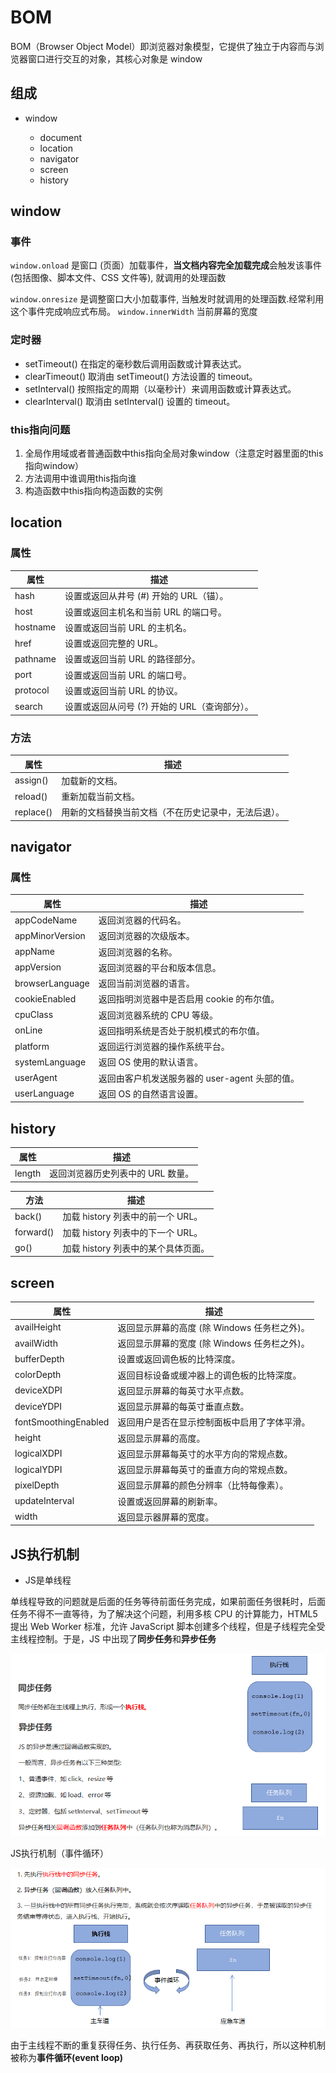 # BOM

BOM（Browser Object Model）即浏览器对象模型，它提供了独立于内容而与浏览器窗口进行交互的对象，其核心对象是 window

## 组成

- window

  - document
  - location
  - navigator
  - screen
  - history

## window

### 事件

`window.onload` 是窗口 (页面）加载事件，**当文档内容完全加载完成**会触发该事件(包括图像、脚本文件、CSS 文件等), 就调用的处理函数

`window.onresize` 是调整窗口大小加载事件, 当触发时就调用的处理函数.经常利用这个事件完成响应式布局。 `window.innerWidth` 当前屏幕的宽度

### 定时器

- setTimeout() 在指定的毫秒数后调用函数或计算表达式。
- clearTimeout() 取消由 setTimeout() 方法设置的 timeout。
- setInterval() 按照指定的周期（以毫秒计）来调用函数或计算表达式。
- clearInterval() 取消由 setInterval() 设置的 timeout。

### this指向问题

1. 全局作用域或者普通函数中this指向全局对象window（注意定时器里面的this指向window）
2. 方法调用中谁调用this指向谁
3. 构造函数中this指向构造函数的实例

## location

### 属性

属性       | 描述
-------- | ---------------------------
hash     | 设置或返回从井号 (#) 开始的 URL（锚）。
host     | 设置或返回主机名和当前 URL 的端口号。
hostname | 设置或返回当前 URL 的主机名。
href     | 设置或返回完整的 URL。
pathname | 设置或返回当前 URL 的路径部分。
port     | 设置或返回当前 URL 的端口号。
protocol | 设置或返回当前 URL 的协议。
search   | 设置或返回从问号 (?) 开始的 URL（查询部分）。

### 方法

属性        | 描述
--------- | --------------------------
assign()  | 加载新的文档。
reload()  | 重新加载当前文档。
replace() | 用新的文档替换当前文档（不在历史记录中，无法后退）。

## navigator

### 属性

属性              | 描述
--------------- | -----------------------------
appCodeName     | 返回浏览器的代码名。
appMinorVersion | 返回浏览器的次级版本。
appName         | 返回浏览器的名称。
appVersion      | 返回浏览器的平台和版本信息。
browserLanguage | 返回当前浏览器的语言。
cookieEnabled   | 返回指明浏览器中是否启用 cookie 的布尔值。
cpuClass        | 返回浏览器系统的 CPU 等级。
onLine          | 返回指明系统是否处于脱机模式的布尔值。
platform        | 返回运行浏览器的操作系统平台。
systemLanguage  | 返回 OS 使用的默认语言。
userAgent       | 返回由客户机发送服务器的 user-agent 头部的值。
userLanguage    | 返回 OS 的自然语言设置。

## history

属性     | 描述
------ | -------------------
length | 返回浏览器历史列表中的 URL 数量。

方法        | 描述
--------- | -----------------------
back()    | 加载 history 列表中的前一个 URL。
forward() | 加载 history 列表中的下一个 URL。
go()      | 加载 history 列表中的某个具体页面。

## screen

属性                   | 描述
-------------------- | ----------------------------
availHeight          | 返回显示屏幕的高度 (除 Windows 任务栏之外)。
availWidth           | 返回显示屏幕的宽度 (除 Windows 任务栏之外)。
bufferDepth          | 设置或返回调色板的比特深度。
colorDepth           | 返回目标设备或缓冲器上的调色板的比特深度。
deviceXDPI           | 返回显示屏幕的每英寸水平点数。
deviceYDPI           | 返回显示屏幕的每英寸垂直点数。
fontSmoothingEnabled | 返回用户是否在显示控制面板中启用了字体平滑。
height               | 返回显示屏幕的高度。
logicalXDPI          | 返回显示屏幕每英寸的水平方向的常规点数。
logicalYDPI          | 返回显示屏幕每英寸的垂直方向的常规点数。
pixelDepth           | 返回显示屏幕的颜色分辨率（比特每像素）。
updateInterval       | 设置或返回屏幕的刷新率。
width                | 返回显示器屏幕的宽度。

## JS执行机制

- JS是单线程

单线程导致的问题就是后面的任务等待前面任务完成，如果前面任务很耗时，后面任务不得不一直等待，为了解决这个问题，利用多核 CPU 的计算能力，HTML5 提出 Web Worker 标准，允许 JavaScript 脚本创建多个线程，但是子线程完全受主线程控制。于是，JS 中出现了**同步任务**和**异步任务**

![202001271945](/assets/202001271945.png)

JS执行机制（事件循环）

![202001271947](/assets/202001271947.png)

由于主线程不断的重复获得任务、执行任务、再获取任务、再执行，所以这种机制被称为**事件循环(event loop)**
